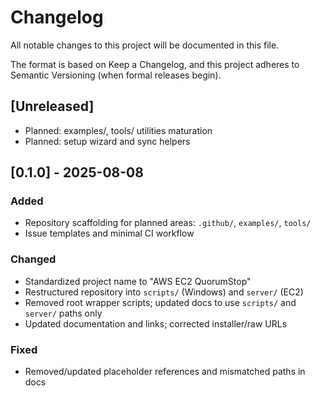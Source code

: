 # Changelog

All notable changes to this project will be documented in this file.

The format is based on Keep a Changelog, and this project adheres to Semantic Versioning (when formal releases begin).

## [Unreleased]
- Planned: examples/, tools/ utilities maturation
- Planned: setup wizard and sync helpers

## [0.1.0] - 2025-08-08
### Added
- Repository scaffolding for planned areas: `.github/`, `examples/`, `tools/`
- Issue templates and minimal CI workflow

### Changed
- Standardized project name to "AWS EC2 QuorumStop"
- Restructured repository into `scripts/` (Windows) and `server/` (EC2)
- Removed root wrapper scripts; updated docs to use `scripts/` and `server/` paths only
- Updated documentation and links; corrected installer/raw URLs

### Fixed
- Removed/updated placeholder references and mismatched paths in docs
